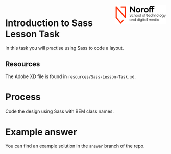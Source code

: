 <img src="./.readme/images/noroff-light.png" width="160" align="right">

# Introduction to Sass Lesson Task
In this task you will practise using Sass to code a layout.

## Resources
The Adobe XD file is found in `resources/Sass-Lesson-Task.xd`.

# Process
Code the design using Sass with BEM class names.

# Example answer
You can find an example solution in the `answer` branch of the repo.